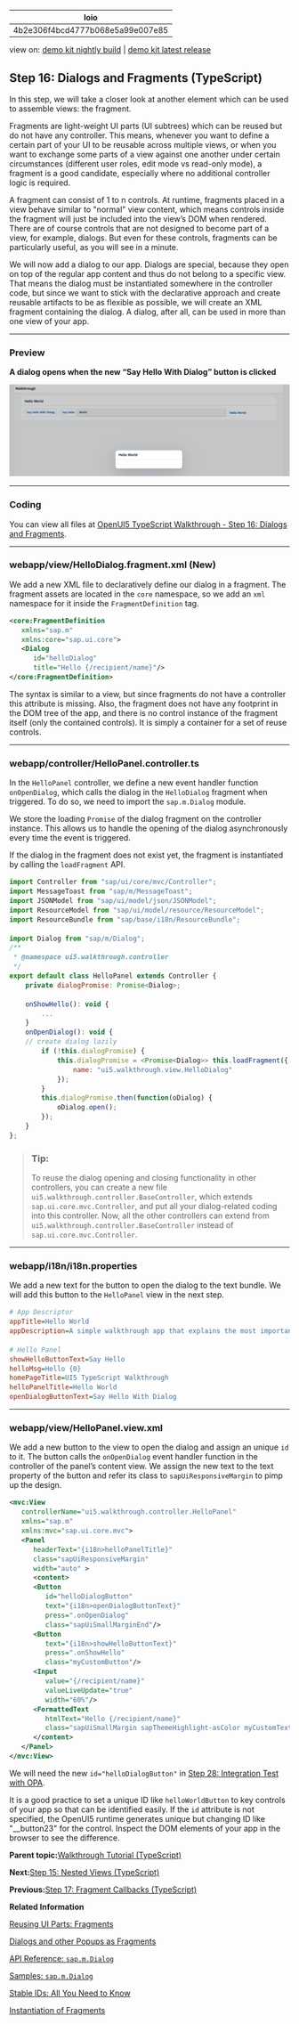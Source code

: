 <!-- loio4b2e306f4bcd4777b068e5a99e007e85 -->

| loio |
| -----|
| 4b2e306f4bcd4777b068e5a99e007e85 |

<div id="loio">

view on: [demo kit nightly build](https://sdk.openui5.org/nightly/#/topic/4b2e306f4bcd4777b068e5a99e007e85) | [demo kit latest release](https://sdk.openui5.org/topic/4b2e306f4bcd4777b068e5a99e007e85)</div>

## Step 16: Dialogs and Fragments \(TypeScript\)

In this step, we will take a closer look at another element which can be used to assemble views: the fragment.

Fragments are light-weight UI parts \(UI subtrees\) which can be reused but do not have any controller. This means, whenever you want to define a certain part of your UI to be reusable across multiple views, or when you want to exchange some parts of a view against one another under certain circumstances \(different user roles, edit mode vs read-only mode\), a fragment is a good candidate, especially where no additional controller logic is required.

A fragment can consist of 1 to n controls. At runtime, fragments placed in a view behave similar to "normal" view content, which means controls inside the fragment will just be included into the view’s DOM when rendered. There are of course controls that are not designed to become part of a view, for example, dialogs. But even for these controls, fragments can be particularly useful, as you will see in a minute.

We will now add a dialog to our app. Dialogs are special, because they open on top of the regular app content and thus do not belong to a specific view. That means the dialog must be instantiated somewhere in the controller code, but since we want to stick with the declarative approach and create reusable artifacts to be as flexible as possible, we will create an XML fragment containing the dialog. A dialog, after all, can be used in more than one view of your app.

***

### Preview

  
  
**A dialog opens when the new “Say Hello With Dialog” button is clicked**

![](images/loio0916080895e144ed8b31963bfb18e17f_LowRes.png "A dialog opens when the new “Say Hello With Dialog” button is clicked")

***

<a name="loio4b2e306f4bcd4777b068e5a99e007e85__section_kj4_41f_syb"/>

### Coding

You can view all files at [OpenUI5 TypeScript Walkthrough - Step 16: Dialogs and Fragments](https://github.com/sap-samples/ui5-typescript-walkthrough/steps/16/README.md).

***

<a name="loio4b2e306f4bcd4777b068e5a99e007e85__section_pd3_2my_nzb"/>

### webapp/view/HelloDialog.fragment.xml \(New\)

We add a new XML file to declaratively define our dialog in a fragment. The fragment assets are located in the `core` namespace, so we add an `xml` namespace for it inside the `FragmentDefinition` tag.

```xml
<core:FragmentDefinition
   xmlns="sap.m"
   xmlns:core="sap.ui.core">
   <Dialog
      id="helloDialog"
      title="Hello {/recipient/name}"/>
</core:FragmentDefinition>
```

The syntax is similar to a view, but since fragments do not have a controller this attribute is missing. Also, the fragment does not have any footprint in the DOM tree of the app, and there is no control instance of the fragment itself \(only the contained controls\). It is simply a container for a set of reuse controls.

***

<a name="loio4b2e306f4bcd4777b068e5a99e007e85__section_v4g_hmy_nzb"/>

### webapp/controller/HelloPanel.controller.ts

In the `HelloPanel` controller, we define a new event handler function `onOpenDialog`, which calls the dialog in the `HelloDialog` fragment when triggered. To do so, we need to import the `sap.m.Dialog` module.

We store the loading `Promise` of the dialog fragment on the controller instance. This allows us to handle the opening of the dialog asynchronously every time the event is triggered.

If the dialog in the fragment does not exist yet, the fragment is instantiated by calling the `loadFragment` API.

```js
import Controller from "sap/ui/core/mvc/Controller";
import MessageToast from "sap/m/MessageToast";
import JSONModel from "sap/ui/model/json/JSONModel";
import ResourceModel from "sap/ui/model/resource/ResourceModel";
import ResourceBundle from "sap/base/i18n/ResourceBundle";

import Dialog from "sap/m/Dialog";
/**
 * @namespace ui5.walkthrough.controller
 */
export default class HelloPanel extends Controller {
    private dialogPromise: Promise<Dialog>;

    onShowHello(): void {
        ...
    }
    onOpenDialog(): void {
    // create dialog lazily
        if (!this.dialogPromise) {
            this.dialogPromise = <Promise<Dialog>> this.loadFragment({
                name: "ui5.walkthrough.view.HelloDialog"
            });
        } 
        this.dialogPromise.then(function(oDialog) {
            oDialog.open();
        });
    }   
};
```

> ### Tip:  
> To reuse the dialog opening and closing functionality in other controllers, you can create a new file `ui5.walkthrough.controller.BaseController`, which extends `sap.ui.core.mvc.Controller`, and put all your dialog-related coding into this controller. Now, all the other controllers can extend from `ui5.walkthrough.controller.BaseController` instead of `sap.ui.core.mvc.Controller`.

***

<a name="loio4b2e306f4bcd4777b068e5a99e007e85__section_d5m_ypr_r2b"/>

### webapp/i18n/i18n.properties

We add a new text for the button to open the dialog to the text bundle. We will add this button to the `HelloPanel` view in the next step.

```ini
# App Descriptor
appTitle=Hello World
appDescription=A simple walkthrough app that explains the most important concepts of OpenUI5

# Hello Panel
showHelloButtonText=Say Hello
helloMsg=Hello {0}
homePageTitle=UI5 TypeScript Walkthrough
helloPanelTitle=Hello World
openDialogButtonText=Say Hello With Dialog
```

***

<a name="loio4b2e306f4bcd4777b068e5a99e007e85__section_lj4_41f_syb"/>

### webapp/view/HelloPanel.view.xml

We add a new button to the view to open the dialog and assign an unique `id` to it. The button calls the `onOpenDialog` event handler function in the controller of the panel’s content view. We assign the new text to the text property of the button and refer its class to `sapUiResponsiveMargin` to pimp up the design.

```xml
<mvc:View
   controllerName="ui5.walkthrough.controller.HelloPanel"
   xmlns="sap.m"
   xmlns:mvc="sap.ui.core.mvc">
   <Panel
      headerText="{i18n>helloPanelTitle}"
      class="sapUiResponsiveMargin"
      width="auto" >
      <content>
      <Button
         id="helloDialogButton"
         text="{i18n>openDialogButtonText}"
         press=".onOpenDialog"
         class="sapUiSmallMarginEnd"/>
      <Button
         text="{i18n>showHelloButtonText}"
         press=".onShowHello"
         class="myCustomButton"/>
      <Input
         value="{/recipient/name}"
         valueLiveUpdate="true"
         width="60%"/>
      <FormattedText
         htmlText="Hello {/recipient/name}"
         class="sapUiSmallMargin sapThemeHighlight-asColor myCustomText"/>
      </content>
   </Panel>
</mvc:View>
```

We will need the new `id="helloDialogButton"` in [Step 28: Integration Test with OPA](Step_28_Integration_Test_with_OPA_9bf4dce.md).

It is a good practice to set a unique ID like `helloWorldButton` to key controls of your app so that can be identified easily. If the `id` attribute is not specified, the OpenUI5 runtime generates unique but changing ID like "\_\_button23" for the control. Inspect the DOM elements of your app in the browser to see the difference.

**Parent topic:**[Walkthrough Tutorial \(TypeScript\)](Walkthrough_Tutorial_TypeScript_dad1905.md "In this tutorial we'll introduce you to all major development paradigms of OpenUI5. We'll demonstrate the use of TypeScript with OpenUI5 and highlight the specific characteristics of this approach.")

**Next:**[Step 15: Nested Views \(TypeScript\)](Step_15_Nested_Views_TypeScript_9bbbfaa.md "Our panel content is getting more and more complex and now it is time to move the panel content to a separate view. With that approach, the application structure is much easier to understand, and the individual parts of the app can be reused.")

**Previous:**[Step 17: Fragment Callbacks \(TypeScript\)](Step_17_Fragment_Callbacks_TypeScript_f030afc.md "Now that we have integrated the dialog, it's time to add some user interaction. The user will definitely want to close the dialog again at some point, so we add a button to close the dialog and assign an event handler.")

**Related Information**  


[Reusing UI Parts: Fragments](Reusing_UI_Parts_Fragments_36a5b13.md "Fragments are light-weight UI parts (UI sub-trees) which can be reused, defined similar to views, but do not have any controller or other behavior code involved.")

[Dialogs and other Popups as Fragments](Dialogs_and_other_Popups_as_Fragments_448c641.md "You can use fragments to declaratively define dialogs and other popup controls which are not part of the normal page UI structure.")

[API Reference: `sap.m.Dialog`](https://sdk.openui5.org/api/sap.m.Dialog)

[Samples: `sap.m.Dialog`](https://sdk.openui5.org/entity/sap.m.Dialog)

[Stable IDs: All You Need to Know](Stable_IDs_All_You_Need_to_Know_f51dbb7.md "Stable IDs are IDs for controls, elements, or components that you set yourself in the respective id property or attribute as opposed to IDs that are generated by OpenUI5. Stable means that the IDs are concatenated with the application component ID and do not have any auto-generated parts.")

[Instantiation of Fragments](Instantiation_of_Fragments_04129b2.md "OpenUI5 provides two options to instantiate a fragment: If it is instantiated inside a controller extending sap.ui.core.mvc.Controller, the loadFragment() function is the way to go. However, if it is instantiated in a non-controller artefact, the generic function sap.ui.core.Fragment.load() can be used.")

